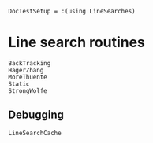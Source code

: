 ```@meta
DocTestSetup = :(using LineSearches)
```

# Line search routines

```@docs
BackTracking
HagerZhang
MoreThuente
Static
StrongWolfe
```

## Debugging

```@docs
LineSearchCache
```
